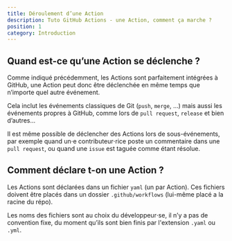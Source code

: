 ```yaml
---
title: Déroulement d’une Action
description: Tuto GitHub Actions - une Action, comment ça marche ?
position: 1
category: Introduction
---
```


<tuto-video :link="'https://www.youtube-nocookie.com/embed/dQw4w9WgXcQ'" :title="'Rick Astley - Never Gonna Give You Up'"></tuto-video>

## Quand est-ce qu’une Action se déclenche ?

Comme indiqué précédemment, les Actions sont parfaitement intégrées à GitHub, une Action peut donc être déclenchée en même temps que n’importe quel autre événement.

Cela inclut les événements classiques de Git (`push`, `merge`, …) mais aussi les événements propres à GitHub, comme lors de `pull request`, `release` et bien d’autres…

Il est même possible de déclencher des Actions lors de sous-événements, par exemple quand un⋅e contributeur⋅rice poste un commentaire dans une `pull request`, ou quand une `issue` est taguée comme étant résolue.

## Comment déclare t-on une Action ?

Les Actions sont déclarées dans un fichier `yaml` (un par Action). Ces fichiers doivent être placés dans un dossier `.github/workflows` (lui-même placé a la racine du répo).

Les noms des fichiers sont au choix du développeur⋅se, il n’y a pas de convention fixe, du moment qu’ils sont bien finis par l'extension `.yaml` ou `.yml`.

